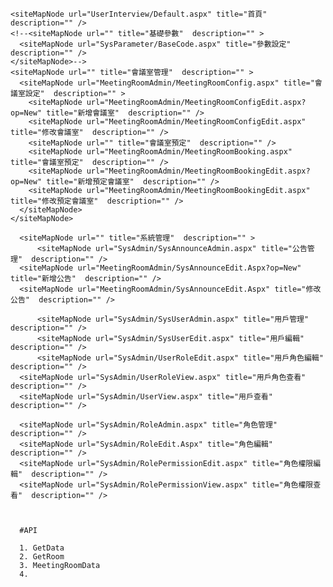     <siteMapNode url="UserInterview/Default.aspx" title="首頁"  description="" />
    <!--<siteMapNode url="" title="基礎參數"  description="" >
      <siteMapNode url="SysParameter/BaseCode.aspx" title="參數設定"  description="" />
    </siteMapNode>-->
    <siteMapNode url="" title="會議室管理"  description="" >
      <siteMapNode url="MeetingRoomAdmin/MeetingRoomConfig.aspx" title="會議室設定"  description="" >
        <siteMapNode url="MeetingRoomAdmin/MeetingRoomConfigEdit.aspx?op=New" title="新增會議室"  description="" />
        <siteMapNode url="MeetingRoomAdmin/MeetingRoomConfigEdit.aspx" title="修改會議室"  description="" />
        <siteMapNode url="" title="會議室預定"  description="" />
        <siteMapNode url="MeetingRoomAdmin/MeetingRoomBooking.aspx" title="會議室預定"  description="" />
        <siteMapNode url="MeetingRoomAdmin/MeetingRoomBookingEdit.aspx?op=New" title="新增預定會議室"  description="" />
        <siteMapNode url="MeetingRoomAdmin/MeetingRoomBookingEdit.aspx" title="修改預定會議室"  description="" />
      </siteMapNode>
    </siteMapNode>

	  <siteMapNode url="" title="系統管理"  description="" >
		  <siteMapNode url="SysAdmin/SysAnnounceAdmin.aspx" title="公告管理"  description="" />
      <siteMapNode url="MeetingRoomAdmin/SysAnnounceEdit.Aspx?op=New" title="新增公告"  description="" />
      <siteMapNode url="MeetingRoomAdmin/SysAnnounceEdit.Aspx" title="修改公告"  description="" />
      
		  <siteMapNode url="SysAdmin/SysUserAdmin.aspx" title="用戶管理"  description="" />
		  <siteMapNode url="SysAdmin/SysUserEdit.aspx" title="用戶編輯"  description="" />
		  <siteMapNode url="SysAdmin/UserRoleEdit.aspx" title="用戶角色編輯"  description="" />
      <siteMapNode url="SysAdmin/UserRoleView.aspx" title="用戶角色查看"  description="" />
      <siteMapNode url="SysAdmin/UserView.aspx" title="用戶查看"  description="" />
      
      <siteMapNode url="SysAdmin/RoleAdmin.aspx" title="角色管理"  description="" />
      <siteMapNode url="SysAdmin/RoleEdit.Aspx" title="角色編輯"  description="" />
      <siteMapNode url="SysAdmin/RolePermissionEdit.aspx" title="角色權限編輯"  description="" />
      <siteMapNode url="SysAdmin/RolePermissionView.aspx" title="角色權限查看"  description="" />



      #API

      1. GetData
      2. GetRoom
      3. MeetingRoomData
      4. 